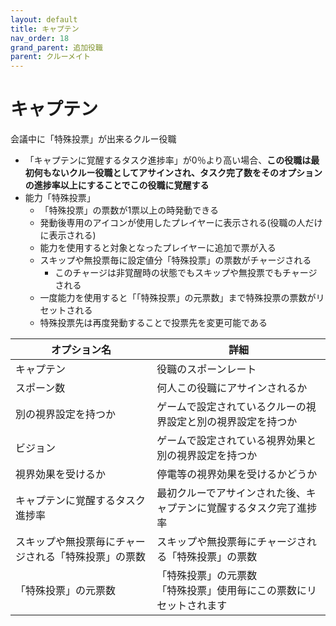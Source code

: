 ```yaml
---
layout: default
title: キャプテン
nav_order: 18
grand_parent: 追加役職
parent: クルーメイト
---
```


# キャプテン

会議中に「特殊投票」が出来るクルー役職
- 「キャプテンに覚醒するタスク進捗率」が0％より高い場合、**この役職は最初何もないクルー役職としてアサインされ、タスク完了数をそのオプションの進捗率以上にすることでこの役職に覚醒する**
- 能力「特殊投票」
  - 「特殊投票」の票数が1票以上の時発動できる
  - 発動後専用のアイコンが使用したプレイヤーに表示される(役職の人だけに表示される)
  - 能力を使用すると対象となったプレイヤーに追加で票が入る
  - スキップや無投票毎に設定値分「特殊投票」の票数がチャージされる
    - このチャージは非覚醒時の状態でもスキップや無投票でもチャージされる
  - 一度能力を使用すると「「特殊投票」の元票数」まで特殊投票の票数がリセットされる
  - 特殊投票先は再度発動することで投票先を変更可能である


|  オプション名 |  詳細  |
| ---- | ---- |
|  キャプテン  | 役職のスポーンレート |
|  スポーン数  | 何人この役職にアサインされるか |
|  別の視界設定を持つか  |  ゲームで設定されているクルーの視界設定と別の視界設定を持つか  |
|  ビジョン  |  ゲームで設定されている視界効果と別の視界設定を持つか  |
|  視界効果を受けるか  |  停電等の視界効果を受けるかどうか  |
|  キャプテンに覚醒するタスク進捗率  | 最初クルーでアサインされた後、キャプテンに覚醒するタスク完了進捗率 |
|  スキップや無投票毎にチャージされる「特殊投票」の票数  |  スキップや無投票毎にチャージされる「特殊投票」の票数  |
|  「特殊投票」の元票数  |  「特殊投票」の元票数<br>「特殊投票」使用毎にこの票数にリセットされます  |
